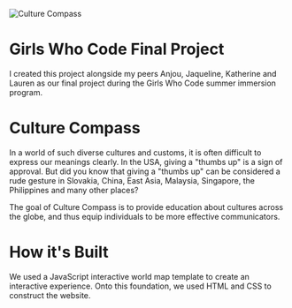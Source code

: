 ![Culture Compass](https://github.com/Mimitwinkle/GWC-Final-Project/blob/master/Preview.PNG?raw=true)

# Girls Who Code Final Project
I created this project alongside my peers Anjou, Jaqueline, Katherine and Lauren as our final project during the Girls Who Code summer immersion program.

# Culture Compass
In a world of such diverse cultures and customs, it is often difficult to express our meanings clearly. In the USA, giving a "thumbs up" is a sign of approval. But did you know that giving a "thumbs up" can be considered a rude gesture in Slovakia, China, East Asia, Malaysia, Singapore, the Philippines and many other places?

The goal of Culture Compass is to provide education about cultures across the globe, and thus equip individuals to be more effective communicators.

# How it's Built
We used a JavaScript interactive world map template to create an interactive experience. Onto this foundation, we used HTML and CSS to construct the website.
